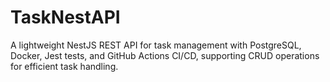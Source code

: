 # TaskNestAPI
A lightweight NestJS REST API for task management with PostgreSQL, Docker, Jest tests, and GitHub Actions CI/CD, supporting CRUD operations for efficient task handling.
